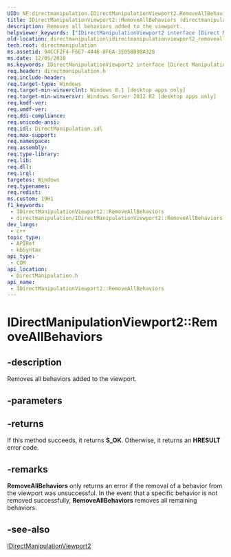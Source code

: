 ```yaml
---
UID: NF:directmanipulation.IDirectManipulationViewport2.RemoveAllBehaviors
title: IDirectManipulationViewport2::RemoveAllBehaviors (directmanipulation.h)
description: Removes all behaviors added to the viewport.
helpviewer_keywords: ["IDirectManipulationViewport2 interface [Direct Manipulation]","RemoveAllBehaviors method","IDirectManipulationViewport2.RemoveAllBehaviors","IDirectManipulationViewport2::RemoveAllBehaviors","RemoveAllBehaviors","RemoveAllBehaviors method [Direct Manipulation]","RemoveAllBehaviors method [Direct Manipulation]","IDirectManipulationViewport2 interface","directmanipulation.idirectmanipulationviewport2_removeallbehaviors","directmanipulation/IDirectManipulationViewport2::RemoveAllBehaviors"]
old-location: directmanipulation\idirectmanipulationviewport2_removeallbehaviors.htm
tech.root: directmanipulation
ms.assetid: 94CCF2F4-F6E7-4446-8F6A-3E058B98A328
ms.date: 12/05/2018
ms.keywords: IDirectManipulationViewport2 interface [Direct Manipulation],RemoveAllBehaviors method, IDirectManipulationViewport2.RemoveAllBehaviors, IDirectManipulationViewport2::RemoveAllBehaviors, RemoveAllBehaviors, RemoveAllBehaviors method [Direct Manipulation], RemoveAllBehaviors method [Direct Manipulation],IDirectManipulationViewport2 interface, directmanipulation.idirectmanipulationviewport2_removeallbehaviors, directmanipulation/IDirectManipulationViewport2::RemoveAllBehaviors
req.header: directmanipulation.h
req.include-header: 
req.target-type: Windows
req.target-min-winverclnt: Windows 8.1 [desktop apps only]
req.target-min-winversvr: Windows Server 2012 R2 [desktop apps only]
req.kmdf-ver: 
req.umdf-ver: 
req.ddi-compliance: 
req.unicode-ansi: 
req.idl: DirectManipulation.idl
req.max-support: 
req.namespace: 
req.assembly: 
req.type-library: 
req.lib: 
req.dll: 
req.irql: 
targetos: Windows
req.typenames: 
req.redist: 
ms.custom: 19H1
f1_keywords:
 - IDirectManipulationViewport2::RemoveAllBehaviors
 - directmanipulation/IDirectManipulationViewport2::RemoveAllBehaviors
dev_langs:
 - c++
topic_type:
 - APIRef
 - kbSyntax
api_type:
 - COM
api_location:
 - DirectManipulation.h
api_name:
 - IDirectManipulationViewport2::RemoveAllBehaviors
---
```


# IDirectManipulationViewport2::RemoveAllBehaviors


## -description

Removes all behaviors added to the viewport.

## -parameters

## -returns

If this method succeeds, it returns <b xmlns:loc="http://microsoft.com/wdcml/l10n">S_OK</b>. Otherwise, it returns an <b xmlns:loc="http://microsoft.com/wdcml/l10n">HRESULT</b> error code.

## -remarks

<b>RemoveAllBehaviors</b> only returns an error if the removal of a behavior from the viewport was unsuccessful. In the event that a specific behavior is not removed successfully, <b>RemoveAllBehaviors</b> removes all remaining behaviors.

## -see-also

<a href="/previous-versions/windows/desktop/api/directmanipulation/nn-directmanipulation-idirectmanipulationviewport2">IDirectManipulationViewport2</a>


